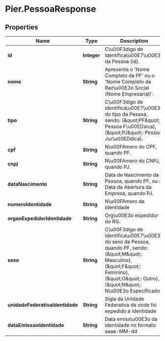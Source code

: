 # Pier.PessoaResponse

## Properties
Name | Type | Description | Notes
------------ | ------------- | ------------- | -------------
**id** | **Integer** | C\u00F3digo de Identifica\u00E7\u00E3o da Pessoa (id). | 
**nome** | **String** | Apresenta o &#39;Nome Completo da PF&#39; ou o &#39;Nome Completo da Raz\u00E3o Social (Nome Empresarial)&#39;. | 
**tipo** | **String** | C\u00F3digo de identifica\u00E7\u00E3o do tipo da Pessoa, sendo: (\&quot;PF\&quot;: Pessoa F\u00EDsica), (\&quot;PJ\&quot;: Pessoa Jur\u00EDdica). | 
**cpf** | **String** | N\u00FAmero do CPF, quando PF. | [optional] 
**cnpj** | **String** | N\u00FAmero do CNPJ, quando PJ. | [optional] 
**dataNascimento** | **String** | Data de Nascimento da Pessoa, quando PF, ou a Data de Abertura da Empresa, quando PJ. | [optional] 
**numeroIdentidade** | **String** | N\u00FAmero da Identidade | [optional] 
**orgaoExpedidorIdentidade** | **String** | Org\u00E3o expedidor do RG. | [optional] 
**sexo** | **String** | C\u00F3digo de identifica\u00E7\u00E3o do sexo da Pessoa, quando PF, sendo: (\&quot;M\&quot;: Masculino), (\&quot;F\&quot;: Feminino), (\&quot;O\&quot;: Outro), (\&quot;N\&quot;: N\u00E3o Especificado). | [optional] 
**unidadeFederativaIdentidade** | **String** | Sigla da Unidade Federativa de onde foi expedido a Identidade | [optional] 
**dataEmissaoIdentidade** | **String** | Data emiss\u00E3o da identidade no formato aaaa-MM-dd | [optional] 


